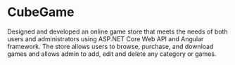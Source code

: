 # CubeGame
 Designed and developed an online game store that meets the needs of both users and administrators using ASP.NET Core Web API and Angular framework. The store allows users to browse, purchase, and download games and allows admin to add, edit and delete any category or games. 
